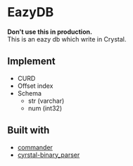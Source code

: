 EazyDB
======

**Don't use this in production.**  
This is an eazy db which write in Crystal.  

## Implement ##

- CURD
- Offset index
- Schema
  - str (varchar)
  - num (int32)

## Built with ##
- [commander](https://github.com/mrrooijen/commander)
- [cyrstal-binary_parser](https://github.com/DanSnow/crystal-binary_parser)

